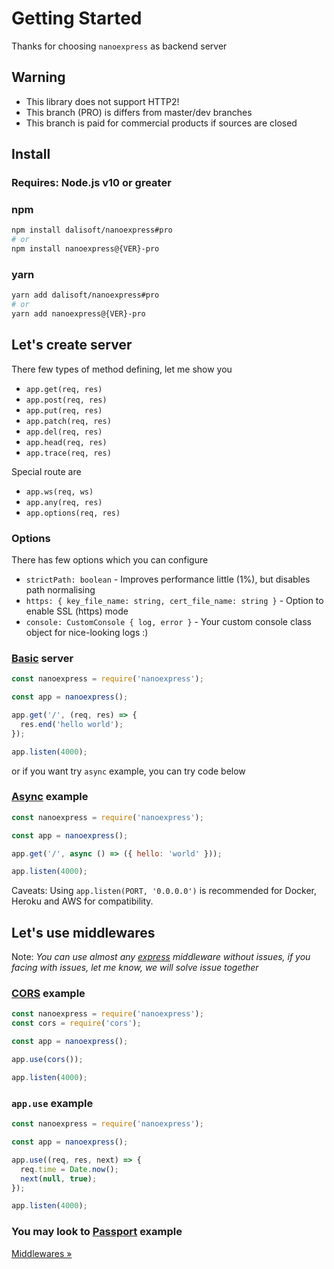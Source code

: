 # Getting Started

Thanks for choosing `nanoexpress` as backend server

## Warning

- This library does not support HTTP2!
- This branch (PRO) is differs from master/dev branches
- This branch is paid for commercial products if sources are closed

## Install

### **Requires**: Node.js v10 or greater

### npm

```bash
npm install dalisoft/nanoexpress#pro
# or
npm install nanoexpress@{VER}-pro
```

### yarn

```bash
yarn add dalisoft/nanoexpress#pro
# or
yarn add nanoexpress@{VER}-pro
```

## Let's create server

There few types of method defining, let me show you

- `app.get(req, res)`
- `app.post(req, res)`
- `app.put(req, res)`
- `app.patch(req, res)`
- `app.del(req, res)`
- `app.head(req, res)`
- `app.trace(req, res)`

Special route are

- `app.ws(req, ws)`
- `app.any(req, res)`
- `app.options(req, res)`

### Options

There has few options which you can configure

- `strictPath: boolean` - Improves performance little (1%), but disables path normalising
- `https: { key_file_name: string, cert_file_name: string }` - Option to enable SSL (https) mode
- `console: CustomConsole { log, error }` - Your custom console class object for nice-looking logs :)

### [Basic](../examples/basic.js) server

```js
const nanoexpress = require('nanoexpress');

const app = nanoexpress();

app.get('/', (req, res) => {
  res.end('hello world');
});

app.listen(4000);
```

or if you want try `async` example, you can try code below

### [Async](../examples/json.js) example

```js
const nanoexpress = require('nanoexpress');

const app = nanoexpress();

app.get('/', async () => ({ hello: 'world' }));

app.listen(4000);
```

Caveats: Using `app.listen(PORT, '0.0.0.0')` is recommended for Docker, Heroku and AWS for compatibility.

## Let's use middlewares

Note: _You can use almost any [express](https://expressjs.com) middleware without issues, if you facing with issues, let me know, we will solve issue together_

### [CORS](../examples/cors.js) example

```js
const nanoexpress = require('nanoexpress');
const cors = require('cors');

const app = nanoexpress();

app.use(cors());

app.listen(4000);
```

### `app.use` example

```js
const nanoexpress = require('nanoexpress');

const app = nanoexpress();

app.use((req, res, next) => {
  req.time = Date.now();
  next(null, true);
});

app.listen(4000);
```

### You may look to [Passport](../examples/passport.js) example

[Middlewares &raquo;](./middlewares.md)
